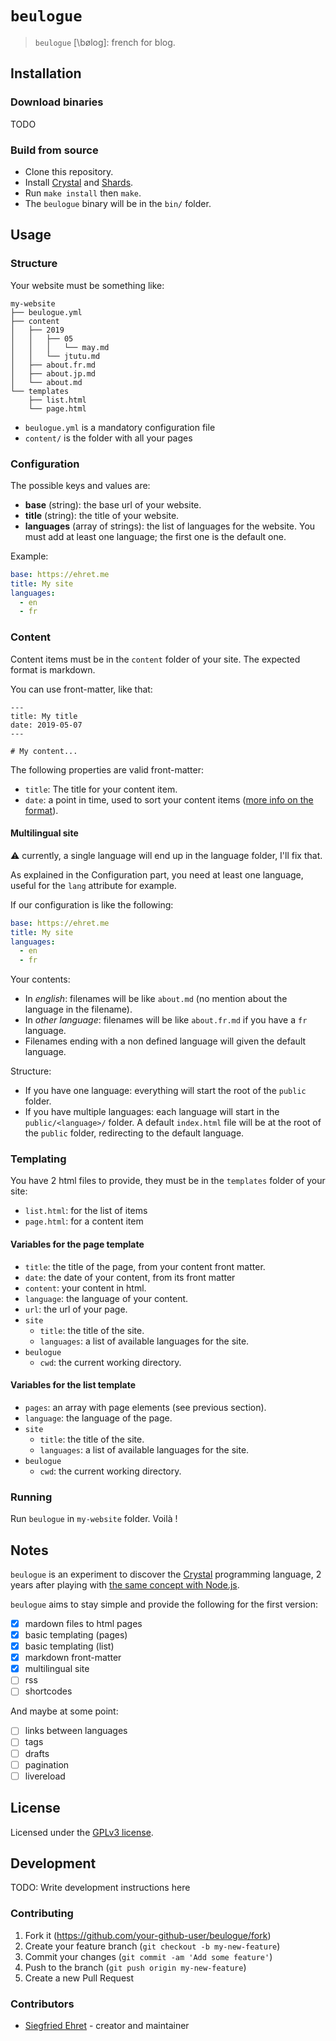 # `beulogue`

> `beulogue` [\bøloɡ\]: french for blog.

## Installation

### Download binaries

TODO

### Build from source

- Clone this repository.
- Install [Crystal](https://crystal-lang.org/) and [Shards](https://github.com/crystal-lang/shards).
- Run `make install` then `make`.
- The `beulogue` binary will be in the `bin/` folder.

## Usage

### Structure

Your website must be something like:

```
my-website
├── beulogue.yml
├── content
│   ├── 2019
│   │   ├── 05
│   │   │   └── may.md
│   │   └── jtutu.md
│   ├── about.fr.md
│   ├── about.jp.md
│   └── about.md
└── templates
    ├── list.html
    └── page.html
```

- `beulogue.yml` is a mandatory configuration file
- `content/` is the folder with all your pages

### Configuration

The possible keys and values are:

- **base** (string): the base url of your website.
- **title** (string): the title of your website.
- **languages** (array of strings): the list of languages for the website. You must add at least one language; the first one is the default one.

Example:

```yaml
base: https://ehret.me
title: My site
languages:
  - en
  - fr
```

### Content

Content items must be in the `content` folder of your site. The expected format is markdown.

You can use front-matter, like that:

```
---
title: My title
date: 2019-05-07
---

# My content...
```

The following properties are valid front-matter:

- `title`: The title for your content item.
- `date`: a point in time, used to sort your content items ([more info on the format](https://yaml.org/type/timestamp.html)).

#### Multilingual site

:warning: currently, a single language will end up in the language folder, I'll fix that.

As explained in the Configuration part, you need at least one language, useful for the `lang` attribute for example.

If our configuration is like the following:

```yaml
base: https://ehret.me
title: My site
languages:
  - en
  - fr
```

Your contents:

- In *english*: filenames will be like `about.md` (no mention about the language in the filename).
- In *other language*: filenames will be like `about.fr.md` if you have a `fr` language.
- Filenames ending with a non defined language will given the default language.

Structure:

- If you have one language: everything will start the root of the `public` folder.
- If you have multiple languages: each language will start in the `public/<language>/` folder. A default `index.html` file will be at the root of the `public` folder, redirecting to the default language.

### Templating

You have 2 html files to provide, they must be in the `templates` folder of your site:

- `list.html`: for the list of items
- `page.html`: for a content item

#### Variables for the page template

- `title`: the title of the page, from your content front matter.
- `date`: the date of your content, from its front matter
- `content`: your content in html.
- `language`: the language of your content.
- `url`: the url of your page.
- `site`
	- `title`: the title of the site.
	- `languages`: a list of available languages for the site.
- `beulogue`
	- `cwd`: the current working directory.

#### Variables for the list template

- `pages`: an array with page elements (see previous section).
- `language`: the language of the page.
- `site`
	- `title`: the title of the site.
	- `languages`: a list of available languages for the site.
- `beulogue`
	- `cwd`: the current working directory.

### Running

Run `beulogue` in `my-website` folder. Voilà !

## Notes

`beulogue` is an experiment to discover the [Crystal](https://crystal-lang.org/) programming language, 2 years after playing with [the same concept with Node.js](https://www.npmjs.com/package/beulogue).

`beulogue` aims to stay simple and provide the following for the first version:

- [x] mardown files to html pages
- [x] basic templating (pages)
- [x] basic templating (list)
- [x] markdown front-matter
- [x] multilingual site
- [ ] rss
- [ ] shortcodes

And maybe at some point:

- [ ] links between languages
- [ ] tags
- [ ] drafts
- [ ] pagination
- [ ] livereload

## License

Licensed under the [GPLv3 license](./LICENSE).

## Development

TODO: Write development instructions here

### Contributing

1. Fork it (<https://github.com/your-github-user/beulogue/fork>)
2. Create your feature branch (`git checkout -b my-new-feature`)
3. Commit your changes (`git commit -am 'Add some feature'`)
4. Push to the branch (`git push origin my-new-feature`)
5. Create a new Pull Request

### Contributors

- [Siegfried Ehret](https://github.com/SiegfriedEhret) - creator and maintainer
